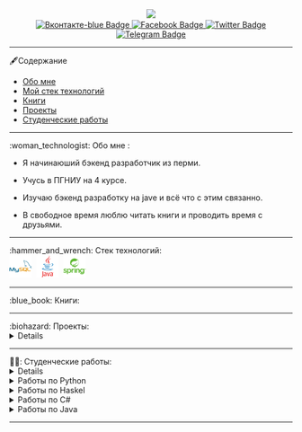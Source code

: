 <div id="header" align="center">
  <img src="https://media.giphy.com/media/qgQUggAC3Pfv687qPC/giphy.gif"/>
</div>

<div id="badges", align="center" >
  <a href="https://vk.com/vladcvo">
    <img src="https://img.shields.io/badge/Вконтакте-blue?style=for-the-badge&logo=VK&logoColor=white" alt="Вконтакте-blue Badge"/>
  </a>
  <a href="your-linkedin-URL">
    <img src="https://img.shields.io/badge/Facebook-blue?style=for-the-badge&logo=Facebook&logoColor=white" alt="Facebook Badge"/>
  </a>
  <a href="your-linkedin-URL">
    <img src="https://img.shields.io/badge/Twitter-blue?style=for-the-badge&logo=twitter&logoColor=white" alt="Twitter Badge"/>
  </a>
  <a href="https://web.telegram.org/k/">
   <img src="https://img.shields.io/badge/Telegram-blue?style=for-the-badge&logo=Telegram&logoColor=white" alt="Telegram Badge"/>
  </a>
  
</div>




 ---

:fountain_pen:Содержание

- [Обо мне](#me)  
- [Мой стек технологий](#stack)  
- [Книги](#book)  
- [Проекты](#project)
- [Студенческие работы](#studproject)  


---
<a name="me"/>
:woman_technologist: Обо мне :

- Я начинаюший бэкенд разработчик из перми. 

- Учусь в ПГНИУ на 4 курсе.

- Изучаю бэкенд разработку на jave и всё что с этим связанно.

- В свободное время люблю читать книги и проводить время с друзьями.

</a>


 ---
<a name="stack"/>
   :hammer_and_wrench: Стек технологий:
  
  <div>
    <img src="https://github.com/devicons/devicon/blob/master/icons/mysql/mysql-original-wordmark.svg" title="MySQL"  alt="MySQL" width="40" height="40"/>&nbsp;
    <img src="https://github.com/devicons/devicon/blob/master/icons/java/java-original-wordmark.svg" title="Java" alt="Java" width="40" height="40"/>&nbsp;
    <img src="https://github.com/devicons/devicon/blob/master/icons/spring/spring-original-wordmark.svg" title="Spring" alt="Spring" width="40" height="40"/>&nbsp;
  </div>

</a>

---
<a name="book"/>
 :blue_book: Книги:
</a>

---
<a name="project"/>
 :biohazard: Проекты:
 
  <details><summary>Проекты Java</summary>
    
  [file-meneger](https://github.com/vlad1366710/file-manager)
    
  </details>
       
  </a>

---


  
<a name="studproject"/>
 👨‍🎓: Студенческие работы:
 
 
  <details><summary>Работы по SQL</summary>

     
  [Создание и заполнение](https://github.com/vlad1366710/creation-and-filling)
  
  [Запросы](https://github.com/vlad1366710/requests-sql)
  
  [Функции и триггеры](https://github.com/vlad1366710/functions-and-triggers)
  
  [подключение-операции 2](https://github.com/vlad1366710/connection-operations-2)

  [подключение-операции](https://github.com/vlad1366710/connection-operations)
  
  [Пользователи и роли](https://github.com/vlad1366710/users-and-roles)
  
  [Транзакции](https://github.com/vlad1366710/transactions)
  
  </details>


  <details><summary>Работы по Python</summary>
    
  [Метод Гаусса](https://github.com/vlad1366710/gauss-with-a-choice-of-main-elements)
  
  [Уравнение Вольтерры второго рода](https://github.com/vlad1366710/The-Volterra-equation-of-the-second-kind)
  
  [Уравнение Фредгольма второго рода](https://github.com/vlad1366710/Fredholm-equation-of-the-second-kind)

  [Методы решения нелинейных уравнений](https://github.com/vlad1366710/Methods-for-solving-nonlinear-equations)

  [Приближенное решение задачи Дирихле для уравнения Лапласа](https://github.com/vlad1366710/Approximate-solution-of-the-Dirichlet-problem-for-the-Laplace-equation)

  [Коши для обыкновенного дифференциального уравнения первого порядка](https://github.com/vlad1366710/Cauchy-for-an-ordinary-differential-equation-of-the-first-order)

  [краевая задача для обыкновенного дифференциального уравнения второго порядка](https://github.com/vlad1366710/boundary-value-problems-for-an-ordinary-differential-equation-of-the-second-order)

 [численное интегрирование](https://github.com/vlad1366710/improved-integration)
  
  

  </details>

<details><summary>Работы по Haskel</summary>
  
  [Haskel](https://github.com/vlad13667/Haskell)
    
  </details>

<details><summary>Работы по C#</summary>
  
  [SET](https://github.com/vlad13667/SET)
    
</details>

 </details>
<details><summary>Работы по Java</summary>

[ОБЪКТНО-ОРИЕНТИРОВАННОЕ ПРОГРАММИРОВАНИЕ](https://github.com/vlad1366710/OBJECT-ORIENTED-PROGRAMMING)

[ОБЪЕКТНО-ОРИЕНТИРОВАННОЕ ПРОГРАММИРОВАНИЕ.ПАКЕТЫ](https://github.com/vlad1366710/PACKAGES)

[ОБОБЩЕННЫЕ ТИПЫ](https://github.com/vlad1366710/GENERALIZED-TYPES)

[ШАБЛОНЫ ООП И КОЛЛЕКЦИИ](https://github.com/vlad1366710/OOP-TEMPLATES-AND-COLLECTIONS)

[ИНСТРУМЕНТИРОВАНИЕ КОДА](https://github.com/vlad1366710/CODE-INSTRUMENTATION)



    
  </details>


</a>

---
